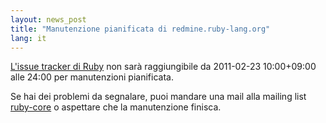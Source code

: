 ```yaml
---
layout: news_post
title: "Manutenzione pianificata di redmine.ruby-lang.org"
lang: it
---
```


[L\'issue tracker di Ruby][1] non sarà raggiungibile da 2011-02-23
10:00+09:00 alle 24:00 per manutenzioni pianificata.

Se hai dei problemi da segnalare, puoi mandare una mail alla mailing
list [ruby-core](../mailto:ruby-core@ruby-lang.org) o aspettare che la
manutenzione finisca.



[1]: http://redmine.ruby-lang.org 
